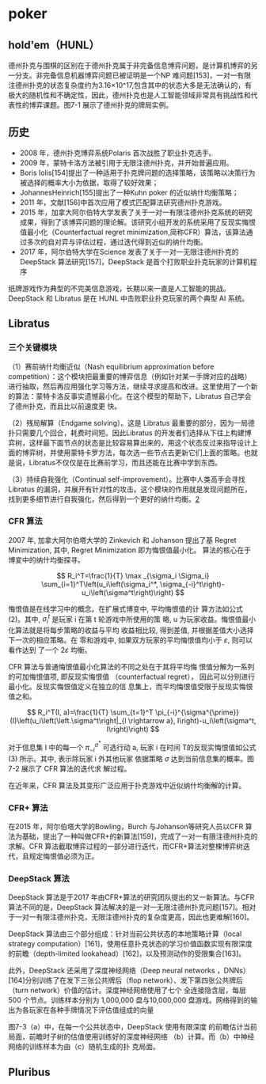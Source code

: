 

<!--
 * @version:
 * @Author:  StevenJokess（蔡舒起） https://github.com/StevenJokess
 * @Date: 2023-04-28 21:20:34
 * @LastEditors:  StevenJokess（蔡舒起） https://github.com/StevenJokess
 * @LastEditTime: 2023-05-14 23:44:35
 * @Description:
 * @Help me: make friends by a867907127@gmail.com and help me get some “foreign” things or service I need in life; 如有帮助，请赞助，失业3年了。![支付宝收款码](https://github.com/StevenJokess/d2rl/blob/master/img/%E6%94%B6.jpg)
 * @TODO::
 * @Reference:
-->
# poker

## hold'em（HUNL）

德州扑克与围棋的区别在于德州扑克属于非完备信息博弈问题，是计算机博弈的另一分支。非完备信息机器博弈问题已被证明是一个NP 难问题[153]，一对一有限注德州扑克的状态复杂度约为3.16×10^17,包含其中的状态大多是无法确认的，有极大的随机性和不确定性，因此，德州扑克也是人工智能领域非常具有挑战性和代表性的博弈课题。图7-1 展示了德州扑克的牌局实例。

## 历史

- 2008 年，德州扑克博弈系统Polaris 首次战胜了职业扑克选手。
- 2009 年，蒙特卡洛方法被引用于无限注德州扑克，并开始普遍应用。
- Boris Iolis[154]提出了一种适用于扑克牌问题的选择策略，该策略以决策行为被选择的概率大小为依据，取得了较好效果；
- JohannesHeinrich[155]提出了一种Kuhn poker 的近似纳什均衡策略；
- 2011 年，文献[156]中首次应用了模式匹配算法研究德州扑克游戏。
- 2015 年，加拿大阿尔伯特大学发表了关于一对一有限注德州扑克系统的研究成果，得到了该博弈问题的理论解。该研究小组开发的系统采用了反现实悔恨值最小化（Counterfactual regret minimization,简称CFR）算法，该算法通过多次的自对弈与评估过程，通过迭代得到近似的纳什均衡。
- 2017 年，阿尔伯特大学在Science 发表了关于一对一无限注德州扑克的DeepStack 算法研究[157]，DeepStack 是首个打败职业扑克玩家的计算机程序

纸牌游戏作为典型的不完美信息游戏，长期以来一直是人工智能的挑战。DeepStack 和 Libratus 是在 HUNL 中击败职业扑克玩家的两个典型 AI 系统。

## Libratus

### 三个关键模块

（1）赛前纳什均衡近似（Nash  equilibrium  approximation  before competition）：这个模块把最重要的博弈信息（例如针对某一手牌对应的战略）进行抽取，然后再应用强化学习等方法，继续寻求提高和改进。这里使用了一个新的算法：蒙特卡洛反事实遗憾最小化。在这个模型的帮助下，Libratus 自己学会了德州扑克，而且比以前速度更
快。

（2）残局解算（Endgame  solving）。这是 Libratus 最重要的部分，因为一局德扑只需要几个回合，耗费时间短。因此Libratus 的开发者们选择从下往上构建博弈树，这样最下面节点的状态是比较容易算出来的，用这个状态反过来指导设计上面的博弈树，并使用蒙特卡罗方法，每次选一些节点去更新它们上面的策略。也就是说，Libratus不仅仅是在比赛前学习，而且还能在比赛中学到东西。

（3）持续自我强化（Continual self-improvement）。比赛中人类高手会寻找Libratus 的漏洞，并展开有针对性的攻击。这个模块的作用就是发现问题所在，找到更多细节进行自我强化，然后得到一个更好的纳什均衡。[2]

### CFR 算法

2007 年, 加拿大阿尔伯塔大学的 Zinkevich 和 Johanson 提出了基 Regret Minimization, 其中, Regret Minimization 即为悔恨值最小化。 算法的核心在于博変中的纳什均衡探寻。

$$
R_i^T=\frac{1}{T} \max _{\sigma_i \Sigma_i} \sum_{i=1}^T\left(u_i\left(\sigma_i^*, \sigma_{-i}^t\right)-u_i\left(\sigma^t\right)\right)
$$

悔恨值是在线学习中的概念。在扩展式博变中, 平均悔恨值的计 算方法如公式 (2)。其中, $\sigma_i^t$ 是玩家 $\mathrm{i}$ 在第 $\mathrm{t}$ 轮游戏中所使用的策 略, $\mathrm{u}$ 为玩家收益。悔恨值最小化算法就是将每步策略的收益与平均 收益相比较, 得到差值, 并根据差值大小选择下一次的相应策略。在 零和游戏中, 如果双方玩家的平均悔恨值均小于 $\varepsilon$, 则可以看作达到 了一个 $2 \varepsilon$ 均衡。

CFR 算法与普通悔恨值最小化算法的不同之处在于其将平均悔 恨值分解为一系列的可加悔恨值项, 即反现实悔恨值 （counterfactual regret）， 因此可以分别进行最小化。反现实悔恨值定义在独立的信 息集上，而平均悔恨值受限于反现实悔恨值之和。

$$
R_i^T(I, a)=\frac{1}{T} \sum_{t=1}^T \pi_{-i}^{\sigma^{\prime}}(I)\left(u_i\left(\left.\sigma^t\right|_{l \rightarrow a}, I\right)-u_i\left(\sigma^t, I\right)\right)
$$

对于信息集 $\mathrm{I}$ 中的每一个 $\pi_{-i}^{\sigma^*}$ 可选行动 $\mathrm{a}$, 玩家 $\mathrm{i}$ 在时间 $\mathrm{T}$的反现实悔恨值如公式 (3) 所示。其中, 表示除玩家 $\mathrm{i}$ 外其他玩家 依据策略 $\sigma$ 达到当前信息集的概率。图 7-2 展示了 CFR 算法的迭代求 解过程。





在近年来，CFR 算法及其变形广泛应用于扑克游戏中近似纳什均衡解的计算。

### CFR+ 算法

在2015 年，阿尔伯塔大学的Bowling，Burch 与Johanson等研究人员以CFR 算法为基础，提出了一种叫做CFR+的新算法[159]，完成了一对一有限注德州扑克的求解。CFR 算法截取博弈过程的一部分进行迭代，而CFR+算法对整棵博弈树迭代，且规定悔恨值必须为正。


### DeepStack 算法

DeepStack 算法是于2017 年由CFR+算法的研究团队提出的又一新算法。与CFR 算法不同的是，DeepStack 算法解决的是一对一无限注德州扑克问题[157]。相对于一对一有限注德州扑克，无限注德州扑克的复杂度更高，因此也更难解[160]。

DeepStack 算法由三个部分组成：针对当前公共状态的本地策略计算（local strategy computation）[161]，使用任意扑克状态的学习价值函数实现有限深度的前瞻（depth-limited lookahead）[162]，以及预测动作的受限集合[163]。

此外，DeepStack 还采用了深度神经网络（Deep neural networks  ，DNNs）[164]分别训练了在发下三张公共牌后（flop network）、发下第四张公共牌后（turn network）价值的估计。深度神经网络使用了七个
全连接隐含层，每层 500 个节点。训练样本分别为 1,000,000 盘与10,000,000 盘游戏。网络得到的输出为各玩家在各种手牌情况下评估值组成的向量

图7-3（a）中，在每一个公共状态中，DeepStack 使用有限深度
的前瞻估计当前局面，前瞻时子树的估值使用训练好的深度神经网络
（b）计算。而（b）中神经网络的训练样本为由（c）随机生成的扑
克局面。


## Pluribus

[1]: https://zhuanlan.zhihu.com/p/73268685
[2]: https://www.ambchina.com/data/upload/image/20220226/2017%E4%B8%AD%E5%9B%BD%E4%BA%BA%E5%B7%A5%E6%99%BA%E8%83%BD%E7%B3%BB%E5%88%97%E7%99%BD%E7%9A%AE%E4%B9%A6--%E6%99%BA%E8%83%BD%E5%8D%9A%E5%BC%88-2017.pdf
[3]: https://www.ambchina.com/data/upload/image/20220226/2017%E4%B8%AD%E5%9B%BD%E4%BA%BA%E5%B7%A5%E6%99%BA%E8%83%BD%E7%B3%BB%E5%88%97%E7%99%BD%E7%9A%AE%E4%B9%A6--%E6%99%BA%E8%83%BD%E5%8D%9A%E5%BC%88-2017.pdf

